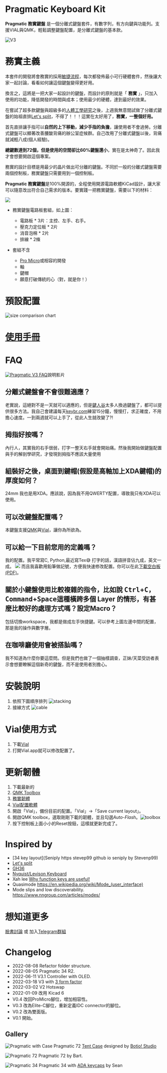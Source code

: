 # Pragmatic Keyboard Kit

**Pragmatic 務實鍵盤** 是一個分離式鍵盤套件，有數字列，有方向鍵與功能列。支援VIAL與QMK，輕鬆調整鍵盤配置，是分離式鍵盤的基本款。

![V3](media/v3.jpeg)

# 務實主義

本套件的開發將會務實的採用[敏捷流程](http://theleanstartup.com)，每次都發佈最小可行硬體套件，然後讓大家一起討論，看看如何讓這個鍵盤變得更好用。

換言之，這將是一把大家一起設計的鍵盤，而設計的原則就是「 **務實** 」，只加入使用的功能，降低開發的時間與成本；使用最少的硬體，達到最好的效果。

在嘗試了超多款鍵盤與超級多的[人體工學研究](https://youtu.be/p7gZdOTpbP8)之後，上週我無意間試做了分離式鍵盤的始祖直排[Let's split](https://github.com/nicinabox/lets-split-guide)，不得了！！！這實在太好用了，**務實，一整個好用。**

首先直排讓手指可以**自然的上下移動，減少手指的負擔**，讓使用者不會過勞。分離式鍵盤可以顯著改善腰酸背痛的辦公室症候群。自己改用了分離式鍵盤以後，背痛就減輕八成(個人經驗)。

**總鍵數達到72個，但是使用的空間卻比60%鍵盤還小**，實在是太神奇了。因此我才會想要開啟這個專案。

務實的設計目標是用最少的晶片做出可分離的鍵盤。不同於一般的分離式鍵盤需要兩個控制板，務實鍵盤只需要用到一個控制板。

**Pragmatic 務實鍵盤**是100%開源的，全程使用開源電路軟體KiCad設計，讓大家可以隨意改出符合自己需求的版本。要實踐一把務實鍵盤，需要以下的材料：

![](media/kit.jpeg)

- 務實鍵盤電路板套組，如上圖：
  - 電路板 * 3片：主控、左手、右手。
  - 壓克力定位板 * 2片
  - 消音泡棉 * 2片
  - 排線 * 2條

- 套組不含
   - [Pro Micro](https://www.sparkfun.com/products/12640)或相容的開發
   - 軸
   - 鍵帽
   - 願意打破傳統的心（對，就是你！）

# 預設配置
![size comparison chart](media/size-comparison.jpeg)

# [使用手冊](START.md)

# FAQ

[![Pragmatic V3 FAQ](https://img.youtube.com/vi/gGC56R72y4Q/default.jpg)](https://youtu.be/gGC56R72y4Q)說明影片

## 分離式鍵盤會不會很難適應？
老實說，這絕對不是一天就可以適應的，但是[鍵人谷](https://www.facebook.com/groups/1111882339005914)太多人換過鍵盤了，都可以提供很多方法。我自己會建議每天[keybr.com](keybr.com)練習15分鐘，慢慢打，求正確度，不用擔心速度。一到兩週就可以上手了，從此人生就改變了?!

## 拇指好按嗎？
內行人，其實我的右手很弱，打字一整天右手就會開始痛。然後我開始做鍵盤配置與手的解剖學研究，才發現到拇指不應該大量使用

## 組裝好之後，桌面到鍵帽(假設是高軸加上XDA鍵帽)的厚度如何？
24mm 我也是用XDA。應該說，因為我不用QWERTY配置，導致我只有XDA可以使用。

## 可以改鍵盤配置嗎？
本鍵盤支援[QMK](https://qmk.fm)與[Vial](https://get.vial.today)，讓你為所欲為。

## 可以給一下目前您用的定義嗎？
我的配置。我平常寫C, Python,最近寫Tex😅 打字的話，漢語拼音佔九成，英文一成。
![](media/pragmatic_layout.jpeg)
而且我喜歡用鉛筆做記號，方便我快速修改配置。你可以在此[下載空白板(PDF)](media/pragmatic%2034%20layout%20sheet.pdf)。

## 關於小鍵盤使用比較複雜的指令，比如說 <kbd>Ctrl</kbd>+<kbd>C</kbd>，<kbd>Command</kbd>+<kbd>Space</kbd>這種橫跨多個 Layer 的情形，有甚麼比較好的處理方式嗎？設定Macro？

包括切換workspace，我都是做成左手快捷鍵。可以參考上圖左邊中間的配置，那是我的操作與數字層。

## 在咖啡廳使用會被搭訕嗎？
我不知道為什麼你要這麼問。但是我們也做了一個抽樣調查，正妹/天菜受訪者表示會想要瞭解這個新奇的鍵盤，而不是使用者別擔心。

# 安裝說明
1. 依照下圖順序排列
![stacking](media/stacking.jpeg)
2. 接線方式
![cable](media/cable.jpeg)

# Vial使用方式

1. 下載[Vial](https://get.vial.today)
1. 打開Vial.app就可以修改配置了。

# 更新韌體
1. 下載最新的
  1. [QMK Toolbox](https://github.com/qmk/qmk_toolbox/releases/latest)
  2. [務實韌體](https://github.com/jamessa/Pragmatic/releases/latest)
  3. [Vial配置軟體](https://get.vial.today/download/)
4. 開啟「Vial」，備份目前的配置。「Vial」->「Save current layout」。
2. 開啟QMK toolbox，選取剛剛下載的韌體，並且勾選*Auto-Flash*。![toolbox](media/toolbox.jpg)
3. 按下控制板上面小小的Reset按鈕，這樣就更新完成了。

# Inspired by

- [34 key layout](Seniply https stevep99 github io seniply by Stevenp99)
- [Let's split](https://github.com/nicinabox/lets-split-guide)
- [GH36](https://geekhack.org/index.php?topic=61306.0)
- [Nyquist/Levison Keyboard](https://keeb.io/products/nyquist-keyboard)
- Xah lee [Why function keys are useful!](http://xahlee.info/kbd/keyboard_function_keys.html)
- Quasimode https://en.wikipedia.org/wiki/Mode_(user_interface)
- Mode slips and low discoverability. https://www.nngroup.com/articles/modes/

# 想知道更多

[臉書討論](https://www.facebook.com/groups/1111882339005914/posts/1790356644491810) 或 加入[Telegram群組](https://t.me/joinchat/qp7NLK_H0vY2MjA1)

# Changelog
- 2022-08-08 Refactor folder structure.
- 2022-08-05 Pragmatic 34 R2.
- 2022-06-11 V3.1 Controller with OLED.
- 2022-03-18 V3 with [3 form factor](https://www.facebook.com/groups/1111882339005914/posts/1883231691870971/)
- 2022-03-02 V2 Hotswap
- 2022-01-09 改用 Kicad 6
- V0.4 改回ProMicro腳位，增加相容性。
- V0.3 改為Elite-C腳位，重新定義IDC connector的腳位。
- V0.2 改為雙面版。
- V0.1 開始。

## Gallery

![Pragmatic with Case](media/case.jpg)
Pragmatic 72 [Tent Case](https://www.thingiverse.com/thing:5178752) designed by [Botio! Studio](https://botiostudio.com)

![Pragmatic 72](media/p72-1.JPG) Pragmatic 72 by Bart.

![Pragmatic 34](media/p34-ADA-1.jpg) Pragmatic 34 with [ADA keycaps](https://drop.com/buy/tex-ada-keycap-set) by Sean
